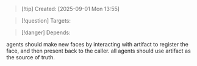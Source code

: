 
>[!tip] Created: [2025-09-01 Mon 13:55]

>[!question] Targets: 

>[!danger] Depends: 

agents should make new faces by interacting with artifact to register the face, and then present back to the caller. all agents should use artifact as the source of truth.

